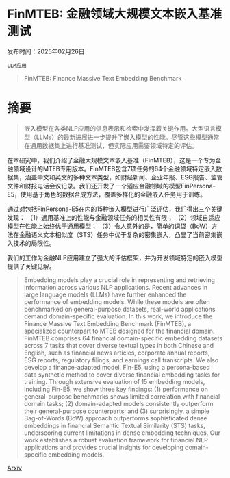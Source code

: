 # FinMTEB: 金融领域大规模文本嵌入基准测试

发布时间：2025年02月26日

`LLM应用`

> FinMTEB: Finance Massive Text Embedding Benchmark

# 摘要

> 嵌入模型在各类NLP应用的信息表示和检索中发挥着关键作用。大型语言模型（LLMs）的最新进展进一步提升了嵌入模型的性能。尽管这些模型通常在通用数据集上进行基准测试，但实际应用需要领域特定的评估。

在本研究中，我们介绍了金融大规模文本嵌入基准（FinMTEB），这是一个专为金融领域设计的MTEB专用版本。FinMTEB包含7项任务的64个金融领域特定嵌入数据集，涵盖中文和英文的多种文本类型，如财经新闻、企业年报、ESG报告、监管文件和财报电话会议记录。我们还开发了一个适应金融领域的模型FinPersona-E5，使用基于角色的数据合成方法，覆盖多样化的金融嵌入任务用于训练。

通过对包括FinPersona-E5在内的15种嵌入模型进行广泛评估，我们得出三个关键发现：
（1）通用基准上的性能与金融领域任务的相关性有限；
（2）领域自适应模型在性能上始终优于通用模型；
（3）令人意外的是，简单的词袋（BoW）方法在金融语义文本相似度（STS）任务中优于复杂的密集嵌入，凸显了当前密集嵌入技术的局限性。

我们的工作为金融NLP应用建立了强大的评估框架，并为开发领域特定的嵌入模型提供了关键见解。

> Embedding models play a crucial role in representing and retrieving information across various NLP applications. Recent advances in large language models (LLMs) have further enhanced the performance of embedding models. While these models are often benchmarked on general-purpose datasets, real-world applications demand domain-specific evaluation. In this work, we introduce the Finance Massive Text Embedding Benchmark (FinMTEB), a specialized counterpart to MTEB designed for the financial domain. FinMTEB comprises 64 financial domain-specific embedding datasets across 7 tasks that cover diverse textual types in both Chinese and English, such as financial news articles, corporate annual reports, ESG reports, regulatory filings, and earnings call transcripts. We also develop a finance-adapted model, Fin-E5, using a persona-based data synthetic method to cover diverse financial embedding tasks for training. Through extensive evaluation of 15 embedding models, including Fin-E5, we show three key findings: (1) performance on general-purpose benchmarks shows limited correlation with financial domain tasks; (2) domain-adapted models consistently outperform their general-purpose counterparts; and (3) surprisingly, a simple Bag-of-Words (BoW) approach outperforms sophisticated dense embeddings in financial Semantic Textual Similarity (STS) tasks, underscoring current limitations in dense embedding techniques. Our work establishes a robust evaluation framework for financial NLP applications and provides crucial insights for developing domain-specific embedding models.

[Arxiv](https://arxiv.org/abs/2502.10990)